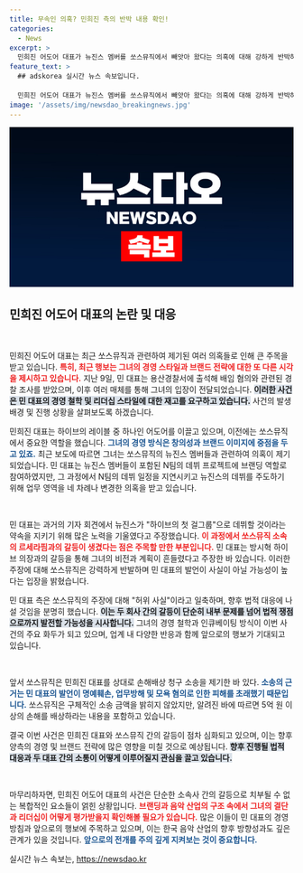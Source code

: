 ```yaml
---
title: 무속인 의혹? 민희진 측의 반박 내용 확인!
categories:
  - News
excerpt: >
  민희진 어도어 대표가 뉴진스 멤버를 쏘스뮤직에서 빼앗아 왔다는 의혹에 대해 강하게 반박하며 법적 대응에 나섰다. 쏘스뮤직은 민 대표의 발언을 문제 삼아 손해배상 소송을 제기하며 갈등이 심화되고 있다.
feature_text: >
  ## adskorea 실시간 뉴스 속보입니다.

  민희진 어도어 대표가 뉴진스 멤버를 쏘스뮤직에서 빼앗아 왔다는 의혹에 대해 강하게 반박하며 법적 대응에 나섰다. 쏘스뮤직은 민 대표의 발언을 문제 삼아 손해배상 소송을 제기하며 갈등이 심화되고 있다.
image: '/assets/img/newsdao_breakingnews.jpg'
---
```


<p><img src="/assets/img/newsdao_breakingnews.jpg" alt="adskorea 속보" /></p>

<h2 data-ke-size="size26">민희진 어도어 대표의 논란 및 대응</h2>

<p data-ke-size="size16">&nbsp;</p>

<p>민희진 어도어 대표는 최근 쏘스뮤직과 관련하여 제기된 여러 의혹들로 인해 큰 주목을 받고 있습니다. <b><span style="color: #ee2323;">특히, 최근 행보는 그녀의 경영 스타일과 브랜드 전략에 대한 또 다른 시각을 제시하고 있습니다.</span></b> 지난 9일, 민 대표는 용산경찰서에 출석해 배임 혐의와 관련된 경찰 조사를 받았으며, 이후 여러 매체를 통해 그녀의 입장이 전달되었습니다. <b><span style="background-color: #21538527;">이러한 사건은 민 대표의 경영 철학 및 리더십 스타일에 대한 재고를 요구하고 있습니다.</span></b> 사건의 발생 배경 및 진행 상황을 살펴보도록 하겠습니다.</p>

<p>민희진 대표는 하이브의 레이블 중 하나인 어도어를 이끌고 있으며, 이전에는 쏘스뮤직에서 중요한 역할을 했습니다. <b><span style="color: #1a5490;">그녀의 경영 방식은 창의성과 브랜드 이미지에 중점을 두고 있죠.</span></b> 최근 보도에 따르면 그녀는 쏘스뮤직의 뉴진스 멤버들과 관련하여 의혹이 제기되었습니다. 민 대표는 뉴진스 멤버들이 포함된 N팀의 데뷔 프로젝트에 브랜딩 역할로 참여하였지만, 그 과정에서 N팀의 데뷔 일정을 지연시키고 뉴진스의 데뷔를 주도하기 위해 업무 영역을 네 차례나 변경한 의혹을 받고 있습니다.</p>

<p data-ke-size="size16">&nbsp;</p>

<p>민 대표는 과거의 기자 회견에서 뉴진스가 "하이브의 첫 걸그룹"으로 데뷔할 것이라는 약속을 지키기 위해 많은 노력을 기울였다고 주장했습니다. <b><span style="color: #ee2323;">이 과정에서 쏘스뮤직 소속의 르세라핌과의 갈등이 생겼다는 점은 주목할 만한 부분입니다.</span></b> 민 대표는 방시혁 하이브 의장과의 갈등을 통해 그녀의 비전과 계획이 흔들렸다고 주장한 바 있습니다. 이러한 주장에 대해 쏘스뮤직은 강력하게 반발하며 민 대표의 발언이 사실이 아닐 가능성이 높다는 입장을 밝혔습니다.</p>

<p>민 대표 측은 쏘스뮤직의 주장에 대해 "허위 사실"이라고 일축하며, 향후 법적 대응에 나설 것임을 분명히 했습니다. <b><span style="background-color: #21538527;">이는 두 회사 간의 갈등이 단순히 내부 문제를 넘어 법적 쟁점으로까지 발전할 가능성을 시사합니다.</span></b> 그녀의 경영 철학과 인큐베이팅 방식이 이번 사건의 주요 화두가 되고 있으며, 업계 내 다양한 반응과 함께 앞으로의 행보가 기대되고 있습니다.</p>

<p data-ke-size="size16">&nbsp;</p>

<p>앞서 쏘스뮤직은 민희진 대표를 상대로 손해배상 청구 소송을 제기한 바 있다. <b><span style="color: #1a5490;">소송의 근거는 민 대표의 발언이 명예훼손, 업무방해 및 모욕 혐의로 인한 피해를 초래했기 때문입니다.</span></b> 쏘스뮤직은 구체적인 소송 금액을 밝히지 않았지만, 알려진 바에 따르면 5억 원 이상의 손해를 배상하라는 내용을 포함하고 있습니다. </p>

<p>결국 이번 사건은 민희진 대표와 쏘스뮤직 간의 갈등이 점차 심화되고 있으며, 이는 향후 양측의 경영 및 브랜드 전략에 많은 영향을 미칠 것으로 예상됩니다. <b><span style="background-color: #21538527;">향후 진행될 법적 대응과 두 대표 간의 소통이 어떻게 이루어질지 관심을 끌고 있습니다.</span></b></p>

<p data-ke-size="size16">&nbsp;</p>

<p>마무리하자면, 민희진 어도어 대표의 사건은 단순한 소속사 간의 갈등으로 치부될 수 없는 복합적인 요소들이 얽힌 상황입니다. <b><span style="color: #ee2323;">브랜딩과 음악 산업의 구조 속에서 그녀의 결단과 리더십이 어떻게 평가받을지 확인해볼 필요가 있습니다.</span></b> 많은 이들이 민 대표의 경영 방침과 앞으로의 행보에 주목하고 있으며, 이는 한국 음악 산업의 향후 방향성과도 깊은 관계가 있을 것입니다. <b><span style="color: #1a5490;">앞으로의 전개를 주의 깊게 지켜보는 것이 중요합니다.</span></b></p>
실시간 뉴스 속보는, <a href="https://newsdao.kr" rel="dofollow">https://newsdao.kr</a>


